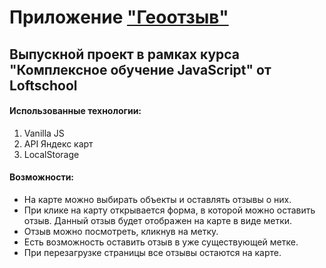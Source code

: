 # Приложение ["Геоотзыв"](https://asm96.github.io/geo-review/ "Открыть сайт")
## Выпускной проект в рамках курса "Комплексное обучение JavaScript" от Loftschool

#### Использованные технологии:
1. Vanilla JS
2. API Яндекс карт
3. LocalStorage

#### Возможности:
* На карте можно выбирать объекты и оставлять отзывы о них.
* При клике на карту открывается форма, в которой можно оставить отзыв. Данный отзыв будет отображен на карте в виде метки.
* Отзыв можно посмотреть, кликнув на метку.
* Есть возможность оставить отзыв в уже существующей метке.
* При перезагрузке страницы все отзывы остаются на карте.